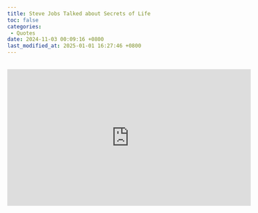 ```yaml
---
title: Steve Jobs Talked about Secrets of Life
toc: false
categories:
 - Quotes
date: 2024-11-03 00:09:16 +0800
last_modified_at: 2025-01-01 16:27:46 +0800
---
```


<br>

<iframe class="iframe--video" width="560" height="315" src="https://www.youtube.com/embed/kYfNvmF0Bqw?si=vokU2irbiZOWTEGY" title="YouTube video player" frameborder="0" allow="accelerometer; autoplay; clipboard-write; encrypted-media; gyroscope; picture-in-picture; web-share" referrerpolicy="strict-origin-when-cross-origin" allowfullscreen></iframe>

<br>
